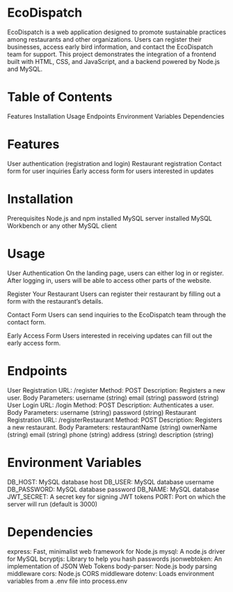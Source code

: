 # EcoDispatch

EcoDispatch is a web application designed to promote sustainable practices among restaurants and other organizations. Users can register their businesses, access early bird information, and contact the EcoDispatch team for support. This project demonstrates the integration of a frontend built with HTML, CSS, and JavaScript, and a backend powered by Node.js and MySQL.

# Table of Contents

Features
Installation
Usage
Endpoints
Environment Variables
Dependencies

# Features

User authentication (registration and login)
Restaurant registration
Contact form for user inquiries
Early access form for users interested in updates

# Installation

Prerequisites
Node.js and npm installed
MySQL server installed
MySQL Workbench or any other MySQL client

# Usage

User Authentication
On the landing page, users can either log in or register.
After logging in, users will be able to access other parts of the website.

Register Your Restaurant
Users can register their restaurant by filling out a form with the restaurant’s details.

Contact Form
Users can send inquiries to the EcoDispatch team through the contact form.

Early Access Form
Users interested in receiving updates can fill out the early access form.

# Endpoints

User Registration
URL: /register
Method: POST
Description: Registers a new user.
Body Parameters:
username (string)
email (string)
password (string)
User Login
URL: /login
Method: POST
Description: Authenticates a user.
Body Parameters:
username (string)
password (string)
Restaurant Registration
URL: /registerRestaurant
Method: POST
Description: Registers a new restaurant.
Body Parameters:
restaurantName (string)
ownerName (string)
email (string)
phone (string)
address (string)
description (string)

# Environment Variables

DB_HOST: MySQL database host
DB_USER: MySQL database username
DB_PASSWORD: MySQL database password
DB_NAME: MySQL database
JWT_SECRET: A secret key for signing JWT tokens
PORT: Port on which the server will run (default is 3000)

# Dependencies

express: Fast, minimalist web framework for Node.js
mysql: A node.js driver for MySQL
bcryptjs: Library to help you hash passwords
jsonwebtoken: An implementation of JSON Web Tokens
body-parser: Node.js body parsing middleware
cors: Node.js CORS middleware
dotenv: Loads environment variables from a .env file into process.env
